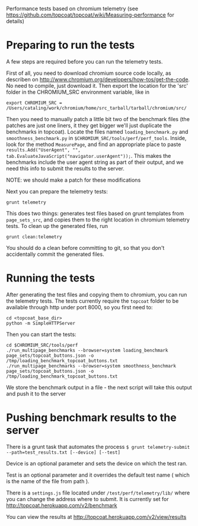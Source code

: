 Performance tests based on chromium telemetry (see https://github.com/topcoat/topcoat/wiki/Measuring-performance for details)

# Preparing to run the tests
A few steps are required before you can run the telemetry tests. 

First of all, you need to download chromium source code locally, as describen on http://www.chromium.org/developers/how-tos/get-the-code. No need to compile, just download it. 
Then export the location for the 'src' folder in the CHROMIUM_SRC environment variable, like in
```
export CHROMIUM_SRC = /Users/cataling/work/chromium/home/src_tarball/tarball/chromium/src/
```

Then you need to manually patch a little bit two of the benchmark files (the patches are just one liners, it they get bigger we'll just duplicate the benchmarks in topcoat). Locate the files named `loading_benchmark.py` and `smoothness_benchmark.py` in `$CHROMIUM_SRC/tools/perf/perf_tools`. Inside, look for the method `MeasurePage`, and find an appropriate place to paste `results.Add("UserAgent", "", tab.EvaluateJavaScript("navigator.userAgent"));`. This makes the benchmarks include the user agent string as part of their output, and we need this info to submit the results to the server. 

NOTE: we should make a patch for these modifications

Next you can prepare the telemetry tests:
```
grunt telemetry
```
This does two things: generates test files based on grunt templates from `page_sets_src`, and copies them to the right location in chromium telemetry tests. To clean up the generated files, run
```
grunt clean:telemetry
```

You should do a clean before committing to git, so that you don't accidentally commit the generated files.

# Running the tests
After generating the test files and copying them to chromium, you can run the telemetry tests. The tests currently require the `topcoat` folder to be available through http under port 8000, so you first need to:
```
cd <topcoat_base_dir>
python -m SimpleHTTPServer
```

Then you can start the tests:
```
cd $CHROMIUM_SRC/tools/perf
./run_multipage_benchmarks --browser=system loading_benchmark page_sets/topcoat_buttons.json -o /tmp/loading_benchmark_topcoat_buttons.txt
./run_multipage_benchmarks --browser=system smoothness_benchmark page_sets/topcoat_buttons.json -o /tmp/loading_benchmark_topcoat_buttons.txt
``` 
We store the benchmark output in a file - the next script will take this output and push it to the server

# Pushing benchmark results to the server

There is a grunt task that automates the process `$ grunt telemetry-submit --path=test_results.txt [--device] [--test]`

Device is an optional parameter and sets the device on which the test ran.

Test is an optional parameter and it overrides the default test name ( which is the name of the file from path ).

There is a `settings.js` file located under `/test/perf/telemetry/lib/` where you can change the address where to submit. It is currently set for http://topcoat.herokuapp.com/v2/benchmark

You can view the results at http://topcoat.herokuapp.com/v2/view/results
